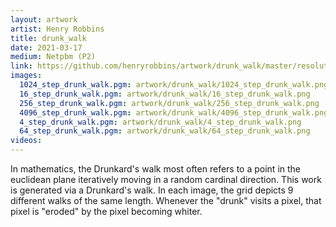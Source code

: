 ```yaml
---
layout: artwork
artist: Henry Robbins
title: drunk_walk
date: 2021-03-17
medium: Netpbm (P2)
link: https://github.com/henryrobbins/artwork/drunk_walk/master/resolution
images:
  1024_step_drunk_walk.pgm: artwork/drunk_walk/1024_step_drunk_walk.png
  16_step_drunk_walk.pgm: artwork/drunk_walk/16_step_drunk_walk.png
  256_step_drunk_walk.pgm: artwork/drunk_walk/256_step_drunk_walk.png
  4096_step_drunk_walk.pgm: artwork/drunk_walk/4096_step_drunk_walk.png
  4_step_drunk_walk.pgm: artwork/drunk_walk/4_step_drunk_walk.png
  64_step_drunk_walk.pgm: artwork/drunk_walk/64_step_drunk_walk.png
videos:
---
```

In mathematics, the Drunkard's walk most often refers to a point in the
euclidean plane iteratively moving in a random cardinal direction. This work is
generated via a Drunkard's walk. In each image, the grid depicts 9 different
walks of the same length. Whenever the "drunk" visits a pixel, that pixel is
"eroded" by the pixel becoming whiter.